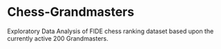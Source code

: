 # Chess-Grandmasters
Exploratory Data Analysis of FIDE chess ranking dataset based upon the currently active 200 Grandmasters.
